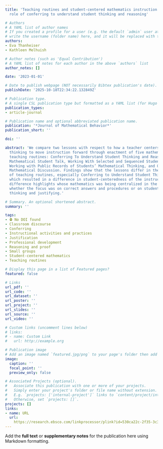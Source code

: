 ```yaml
---
title: 'Teaching routines and student-centered mathematics instruction: The essential
  role of conferring to understand student thinking and reasoning'

# Authors
# A YAML list of author names
# If you created a profile for a user (e.g. the default `admin` user at `content/authors/admin/`), 
# write the username (folder name) here, and it will be replaced with their full name and linked to their profile.
authors:
- Eva Thanheiser
- Kathleen Melhuish

# Author notes (such as 'Equal Contribution')
# A YAML list of notes for each author in the above `authors` list
author_notes: []

date: '2023-01-01'

# Date to publish webpage (NOT necessarily Bibtex publication's date).
publishDate: '2025-10-18T22:34:22.132849Z'

# Publication type.
# A single CSL publication type but formatted as a YAML list (for Hugo requirements).
publication_types:
- article-journal

# Publication name and optional abbreviated publication name.
publication: '*Journal of Mathematical Behavior*'
publication_short: ''

doi: ''

abstract: 'We compare two lessons with respect to how a teacher centers student mathematical
  thinking to move instruction forward through enactment of five mathematically productive
  teaching routines: Conferring To Understand Student Thinking and Reasoning, Structuring
  Mathematical Student Talk, Working With Selected and Sequenced Student Math Ideas,
  Working with Public Records of Students’ Mathematical Thinking, and Orchestrating
  Mathematical Discussion. Findings show that the lessons differ in the enactment
  of teaching routines, especially Conferring to Understand Student Thinking and Reasoning
  which resulted in a difference in student-centeredness of the instruction. This
  difference highlights whose mathematics was being centralized in the classroom and
  whether the focus was on correct answers and procedures or on students’ mathematical
  thinking and justifying.'

# Summary. An optional shortened abstract.
summary: ''

tags:
- ⛔ No DOI found
- Classroom discourse
- Conferring
- Instructional activities and practices
- Justification
- Professional development
- Reasoning and proof
- Small groups
- Student-centered mathematics
- Teaching routines

# Display this page in a list of Featured pages?
featured: false

# Links
url_pdf: ''
url_code: ''
url_dataset: ''
url_poster: ''
url_project: ''
url_slides: ''
url_source: ''
url_video: ''

# Custom links (uncomment lines below)
# links:
# - name: Custom Link
#   url: http://example.org

# Publication image
# Add an image named `featured.jpg/png` to your page's folder then add a caption below.
image:
  caption: ''
  focal_point: ''
  preview_only: false

# Associated Projects (optional).
#   Associate this publication with one or more of your projects.
#   Simply enter your project's folder or file name without extension.
#   E.g. `projects: ['internal-project']` links to `content/project/internal-project/index.md`.
#   Otherwise, set `projects: []`.
projects: []
links:
- name: URL
  url: 
    https://research.ebsco.com/linkprocessor/plink?id=530ca22c-2f35-3c3d-96f4-29c7196502d6
---
```


Add the **full text** or **supplementary notes** for the publication here using Markdown formatting.
